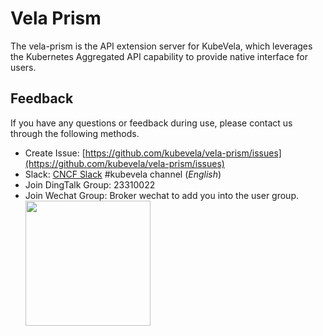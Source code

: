# Vela Prism

The vela-prism is the API extension server for KubeVela, which leverages the Kubernetes Aggregated API capability to provide native interface for users.

## Feedback

If you have any questions or feedback during use, please contact us through the following methods.

- Create Issue: [https://github.com/kubevela/vela-prism/issues](https://github.com/kubevela/vela-prism/issues)
- Slack: [CNCF Slack](https://slack.cncf.io/) #kubevela channel (_English_)
- Join DingTalk Group: 23310022
- Join Wechat Group: Broker wechat to add you into the user group.
  <img src="https://static.kubevela.net/images/barnett-wechat.jpg" width="200" />
